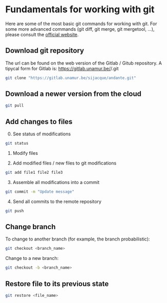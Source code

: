 # Fundamentals for working with git

Here are some of the most basic git commands for working with git. For some
more advanced commands (git diff, git merge, git mergetool, ...), please
consult the [official website](https://git-scm.com). 


## Download git repository

The url can be found on the web version of the Gitlab / Gitub repository. A
tipycal form for Gitlab is: https://gitlab.unamur.be/<username>/<repo>.git
```bash
git clone "https://gitlab.unamur.be/sijacque/andante.git"
```

## Download a newer version from the cloud

```bash
git pull
```

## Add changes to files

0. See status of modifications
```bash
git status
```

1. Modify files

2. Add modified files / new files to git modifications
```bash
git add file1 file2 file3
```

3. Assemble all modifications into a commit
```bash
git commit -m "Update message"
```

4. Send all commits to the remote repository
```bash
git push
```
    
## Change branch

To change to another branch (for example, the branch probabilistic):
```bash
git checkout <branch_name>
```

Change to a new branch:
```bash
git checkout -b <branch_name>
```

## Restore file to its previous state
```bash
git restore <file_name>
```
